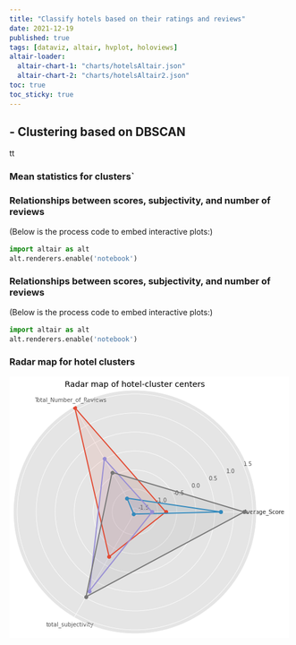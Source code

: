 ```yaml
---
title: "Classify hotels based on their ratings and reviews"
date: 2021-12-19
published: true
tags: [dataviz, altair, hvplot, holoviews]
altair-loader:
  altair-chart-1: "charts/hotelsAltair.json"
  altair-chart-2: "charts/hotelsAltair2.json"
toc: true
toc_sticky: true
---
```


## - Clustering based on DBSCAN
tt
### Mean statistics for clusters`

### Relationships between scores, subjectivity, and number of reviews

<div id="altair-chart-1"></div>

(Below is the process code to embed interactive plots:)
```python
import altair as alt
alt.renderers.enable('notebook')
```

### Relationships between scores, subjectivity, and number of reviews

<div id="altair-chart-2"></div>

(Below is the process code to embed interactive plots:)

```python
import altair as alt
alt.renderers.enable('notebook')
```

### **Radar map for hotel clusters**

![](https://github.com/keeea/Hotel_Review_Analysis/blob/main/assets/images/hotel.png?raw=true)
